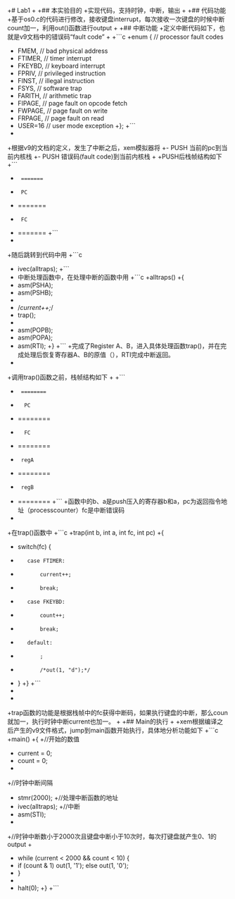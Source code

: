 +# Lab1 
+
+## 本实验目的
+实现代码，支持时钟，中断，输出
+
+## 代码功能
+基于os0.c的代码进行修改，接收键盘interrupt，每次接收一次键盘的时候中断count加一，利用out()函数进行output
+
+## 中断功能
+定义中断代码如下，也就是v9文档中的错误码“fault code”
+
+```c
+enum { // processor fault codes
+  FMEM,   // bad physical address
+  FTIMER, // timer interrupt
+  FKEYBD, // keyboard interrupt
+  FPRIV,  // privileged instruction
+  FINST,  // illegal instruction
+  FSYS,   // software trap
+  FARITH, // arithmetic trap
+  FIPAGE, // page fault on opcode fetch
+  FWPAGE, // page fault on write
+  FRPAGE, // page fault on read
+  USER=16 // user mode exception
+};
+```
+
+根据v9的文档的定义，发生了中断之后，xem模拟器将
+- PUSH 当前的pc到当前内核栈
+- PUSH 错误码(fault code)到当前内核栈
+
+PUSH后栈帧结构如下
+```
+	   =======
+      PC   
+    =======
+      FC 
+    =======
+```
+
+随后跳转到代码中用
+```c
+ ivec(alltraps);
+```
+ 中断处理函数中，在处理中断的函数中用
+```c
+alltraps()
+{
+  asm(PSHA);
+  asm(PSHB);
+
+  /*current++;*/
+  trap();
+
+  asm(POPB);
+  asm(POPA);
+  asm(RTI);
+}
+```
+完成了Register A、B，进入具体处理函数trap()，并在完成处理后恢复寄存器A、B的原值（），RTI完成中断返回。
+
+调用trap()函数之前，栈帧结构如下
+
+```
+	   ========
+       PC   
+    ========
+       FC  
+    ========
+      regA 
+    ========
+      regB 
+    ========
+```
+函数中的b、a是push压入的寄存器b和a，pc为返回指令地址（processcounter）fc是中断错误码
+
+在trap()函数中
+```c
+trap(int b, int a, int fc, int pc)
+{
+    switch(fc) {
+        case FTIMER:
+            current++;
+            break;
+        case FKEYBD:
+            count++;
+            break;
+        default:
+            ;
+            /*out(1, "d");*/
+    }
+}
+```
+
+
+trap函数的功能是根据栈帧中的fc获得中断码，如果执行键盘的中断，那么coun就加一，执行时钟中断current也加一。
+
+## Main的执行
+
+xem根据编译之后产生的v9文件格式，jump到main函数开始执行，具体地分析功能如下
+```c
+main()
+{
+//开始的数值
+  current = 0;
+  count = 0;
+
+//时钟中断间隔
+  stmr(2000);
+//处理中断函数的地址
+  ivec(alltraps);
+//中断
+  asm(STI);
+
+//时钟中断数小于2000次且键盘中断小于10次时，每次打键盘就产生0、1的output
+
+  while (current < 2000 && count < 10) {
+    if (count & 1) out(1, '1'); else out(1, '0');
+  }
+
+  halt(0);
+}
+```
